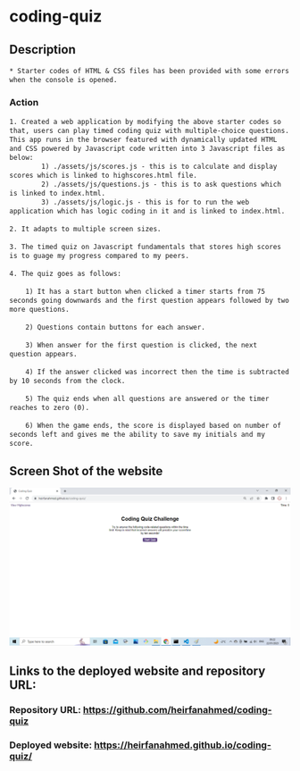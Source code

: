 # coding-quiz


## Description
    * Starter codes of HTML & CSS files has been provided with some errors when the console is opened.


### Action
    
    1. Created a web application by modifying the above starter codes so that, users can play timed coding quiz with multiple-choice questions. This app runs in the browser featured with dynamically updated HTML and CSS powered by Javascript code written into 3 Javascript files as below:
            1) ./assets/js/scores.js - this is to calculate and display scores which is linked to highscores.html file.
            2) ./assets/js/questions.js - this is to ask questions which is linked to index.html.
            3) ./assets/js/logic.js - this is for to run the web application which has logic coding in it and is linked to index.html.

    2. It adapts to multiple screen sizes.

    3. The timed quiz on Javascript fundamentals that stores high scores is to guage my progress compared to my peers.

    4. The quiz goes as follows:
    
        1) It has a start button when clicked a timer starts from 75 seconds going downwards and the first question appears followed by two more questions.

        2) Questions contain buttons for each answer.

        3) When answer for the first question is clicked, the next question appears.

        4) If the answer clicked was incorrect then the time is subtracted by 10 seconds from the clock.

        5) The quiz ends when all questions are answered or the timer reaches to zero (0).

        6) When the game ends, the score is displayed based on number of seconds left and gives me the ability to save my initials and my score.


## Screen Shot of the website
  ![](images/coding-quiz.png)


## Links to the deployed website and repository URL:

### Repository URL: https://github.com/heirfanahmed/coding-quiz  

### Deployed website: https://heirfanahmed.github.io/coding-quiz/

